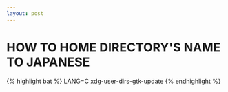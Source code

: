 ```yaml
---
layout: post
---
```


HOW TO HOME DIRECTORY'S NAME TO JAPANESE
========================================

{% highlight bat %}
LANG=C xdg-user-dirs-gtk-update
{% endhighlight %}
